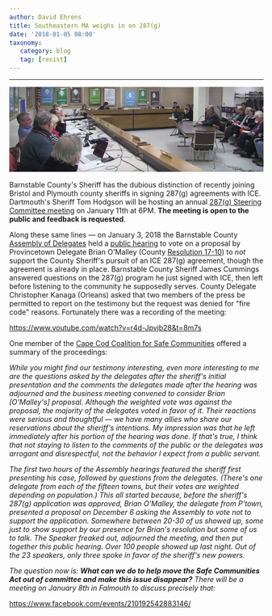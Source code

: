 ```yaml
---
author: David Ehrens
title: Southeastern MA weighs in on 287(g)
date: '2018-01-05 08:00'
taxonomy:
   category: blog
   tag: [resist]
---
```

---

![](assembly.jpg)

Barnstable County's Sheriff has the dubious distinction of recently joining Bristol and Plymouth county sheriffs in signing 287(g) agreements with ICE. Dartmouth's Sheriff Tom Hodgson will be hosting an annual [287(g) Steering Committee meeting](http://www.bcso-ma.us/) on January 11th at 6PM. **The meeting is open to the public and feedback is requested**.

Along these same lines — on January 3, 2018 the Barnstable County [Assembly of Delegates](https://www.barnstablecounty.org/regional-government/assembly-of-delegates/) held a [public hearing](http://www.mytowngovernment.org/viewer?document=ahNzfnRvd25nb3Zlcm5tZW50LWhychoLEg1Eb2N1bWVudE1vZGVsGICAgPL_k9AIDA) to vote on a proposal by Provincetown Delegate Brian O'Malley (County [Resolution 17-10](http://www.mytowngovernment.org/viewer?document=ahNzfnRvd25nb3Zlcm5tZW50LWhychoLEg1Eb2N1bWVudE1vZGVsGICAgPL_k9AIDA)) to *not* support the County Sheriff's pursuit of an ICE 287(g) agreement, though the agreement is already in place. Barnstable County Sheriff James Cummings answered questions on the 287(g) program he just signed with ICE, then left before listening to the community he supposedly serves. County Delegate Christopher Kanaga (Orleans) asked that two members of the press be permitted to report on the testimony but the request was denied for "fire code" reasons. Fortunately there was a recording of the meeting:

https://www.youtube.com/watch?v=r4d-Jpvjb28&t=8m7s

One member of the [Cape Cod Coalition for Safe Communities](https://www.facebook.com/CapeCodCoalitionForSafeCommunities/) offered a summary of the proceedings:

*While you might find our testimony interesting, even more interesting to me are the questions asked by the delegates after the sheriff's initial presentation and the comments the delegates made after the hearing was adjourned and the business meeting convened to consider Brian [O'Malley's] proposal. Although the weighted vote was against the proposal, the majority of the delegates voted in favor of it. Their reactions were serious and thoughtful — we have many allies who share our reservations about the sheriff's intentions. My impression was that he left immediately after his portion of the hearing was done. If that's true, I think that not staying to listen to the comments of the public or the delegates was arrogant and disrespectful, not the behavior I expect from a public servant.*

*The first two hours of the Assembly hearings featured the sheriff first presenting his case, followed by questions from the delegates. (There's one delegate from each of the fifteen towns, but their votes are weighted depending on population.) This all started because, before the sheriff's 287(g) application was approved, Brian O'Malley, the delegate from P'town, presented a proposal on December 6 asking the Assembly to vote not to support the application. Somewhere between 20-30 of us showed up, some just to show support by our presence for Brian's resolution but some of us to talk. The Speaker freaked out, adjourned the meeting, and then put together this public hearing. Over 100 people showed up last night. Out of the 23 speakers, only three spoke in favor of the sheriff's new powers.*

*The question now is: **What can we do to help move the Safe Communities Act out of committee and make this issue disappear?** There will be a meeting on January 8th in Falmouth to discuss precisely that:*

https://www.facebook.com/events/210192542883146/

